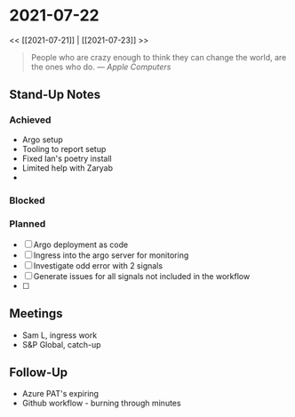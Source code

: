 
# 2021-07-22

<< [[2021-07-21]] | [[2021-07-23]] >>

> People who are crazy enough to think they can change the world, are the ones who do.
> &mdash; <cite>Apple Computers</cite>

## Stand-Up Notes

### Achieved
- Argo setup
- Tooling to report setup
- Fixed Ian's poetry install
- Limited help with Zaryab
- 
### Blocked
### Planned
- [ ] Argo deployment as code
- [ ] Ingress into the argo server for monitoring
- [ ] Investigate odd error with 2 signals
- [ ] Generate issues for all signals not included in the workflow
- [ ] 

## Meetings
- Sam L, ingress work
- S&P Global, catch-up

## Follow-Up
- Azure PAT's expiring
- Github workflow - burning through minutes